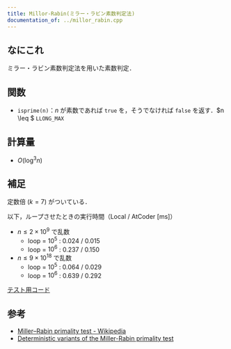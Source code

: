 ```yaml
---
title: Millor-Rabin(ミラー・ラビン素数判定法)
documentation_of: ../millor_rabin.cpp
---
```


## なにこれ
ミラー・ラビン素数判定法を用いた素数判定．

## 関数
- `isprime(n)`：$n$ が素数であれば `true` を，そうでなければ `false` を返す．$n \leq $ `LLONG_MAX`

## 計算量
- $O(\log^3 n)$

## 補足
定数倍 $(k=7)$ がついている．

以下，ループさせたときの実行時間（Local / AtCoder $[\textrm{ms}]$）
- $n \leq 2 \times 10^9$ で乱数
	- loop = $10^5$ : $0.024$ / $0.015$
	- loop = $10^6$ : $0.237$ / $0.150$
- $n \leq 9 \times 10^{18}$ で乱数
	- loop = $10^5$ : $0.064$ / $0.029$
	- loop = $10^6$ : $0.639$ / $0.292$

[テスト用コード](https://gist.github.com/idat50me/c6e7e2a528586c8e6b1ad512b3255fe7)

## 参考
- [Miller–Rabin primality test - Wikipedia](https://en.wikipedia.org/wiki/Miller%E2%80%93Rabin_primality_test#Testing_against_small_sets_of_bases)
- [Deterministic variants of the Miller-Rabin primality test](https://miller-rabin.appspot.com)
